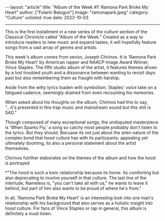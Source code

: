 --
layout: "article"
title: "Album of the Week #1: Ramona Park Broke My Heart"
author: ["Folarin Balogun"]
image: "ramonapark.jpeg"
category: "Culture"
unlisted: true
date: 2022-10-03

---

This is the first installment in a new series of the culture section of the Classical Chronicle called "Album of the Week." Created as a way to introduce readers to new music and expand tastes, it will hopefully feature songs from a vast array of genres and artists. 

This week's album comes from senior, Joseph Chirinos. It is 'Ramona Park Broke My Heart' by American rapper and NAACP Image Award Winner, Vince Staples. The fifth studio album of the artist, it features themes driven by a lost troubled youth and a dissonance between wanting to revisit days past but also remembering them as fraught with harship.

Aside from the witty lyrics loaden with symbolism, Staples' voice take on a fatigued cadence, seemingly drained from even recounting his memories. 

When asked about his thoughts on the album, Chirinos had this to say, "...it's presented in this trap music and mainstream sound but this shit is SAD."

Though composed of many exceptional songs, the undisputed masterpiece is 'When Sparks Fly,' a song so catchy most people probably don't listen to the lyrics. But they should. Becuase its not just about the siren nature of the complex bond that hood culture has with its particpants: appealing yet ultimately dooming, its also a personal statement about the artist themselves.

Chirinos futrther elaborates on the themes of the album and how the hood is portrayed

*"The hood is such a toxic relationship because its home. Its comforting but also deprecating to involve yourself in that culture. The last line of the interlude, Nameless is, "you can't take all with us," he wants to leave it behind, but part of him also wants to be proud of where he's from."

In all, 'Ramona Park Broke My Heart' is an interesting look into one man's relationship with his background that also serves as a holistic insight into hood culture. For fans of Vince Staples or rap in general, this album is definitely a must listen.
